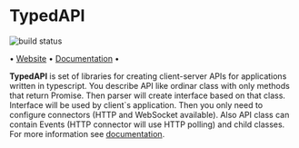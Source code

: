 # TypedAPI

![build status](https://travis-ci.com/typedapi/typedapi.svg?branch=master)

• [Website](https://typedapi.com) • [Documentation](https://typedapi.com/getting-started) •

**TypedAPI** is set of libraries for creating client-server APIs for applications written in typescript. 
You describe API like ordinar class with only methods that return Promise. 
Then parser will create interface based on that class.
Interface will be used by client`s application.
Then you only need to configure connectors (HTTP and WebSocket available).
Also API class can contain Events (HTTP connector will use HTTP polling) and child classes. For more information see [documentation](https://typedapi.com/getting-started).
